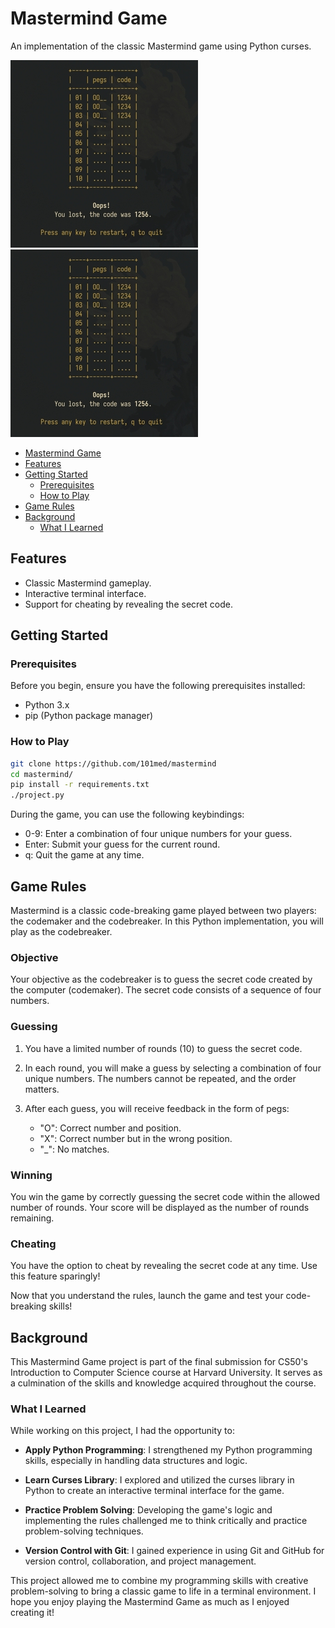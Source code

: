 # Mastermind Game

An implementation of the classic Mastermind game using Python curses.

![Image Description](preview.jpg)
<img src="preview.jpg" width="300" height="300">

- [Mastermind Game](#mastermind-game)
- [Features](#features)
- [Getting Started](#getting-started)
  - [Prerequisites](#prerequisites)
  - [How to Play](#how-to-play)
- [Game Rules](#game-rules)
- [Background](#background)
  - [What I Learned](#what-i-learned)

## Features

- Classic Mastermind gameplay.
- Interactive terminal interface.
- Support for cheating by revealing the secret code.

## Getting Started

### Prerequisites

Before you begin, ensure you have the following prerequisites installed:

- Python 3.x
- pip (Python package manager)

### How to Play

   ```bash
   git clone https://github.com/101med/mastermind
   cd mastermind/
   pip install -r requirements.txt
   ./project.py
   ```
During the game, you can use the following keybindings:
- 0-9: Enter a combination of four unique numbers for your guess.
- Enter: Submit your guess for the current round.
- q: Quit the game at any time.

## Game Rules

Mastermind is a classic code-breaking game played between two players: the codemaker and the codebreaker. In this Python implementation, you will play as the codebreaker.

### Objective

Your objective as the codebreaker is to guess the secret code created by the computer (codemaker). The secret code consists of a sequence of four numbers.

### Guessing

1. You have a limited number of rounds (10) to guess the secret code.

2. In each round, you will make a guess by selecting a combination of four unique numbers. The numbers cannot be repeated, and the order matters.

3. After each guess, you will receive feedback in the form of pegs:
   - "O": Correct number and position.
   - "X": Correct number but in the wrong position.
   - "_": No matches.

### Winning

You win the game by correctly guessing the secret code within the allowed number of rounds. Your score will be displayed as the number of rounds remaining.

### Cheating

You have the option to cheat by revealing the secret code at any time. Use this feature sparingly!

Now that you understand the rules, launch the game and test your code-breaking skills!

## Background

This Mastermind Game project is part of the final submission for CS50's Introduction to Computer Science course at Harvard University. It serves as a culmination of the skills and knowledge acquired throughout the course.

### What I Learned

While working on this project, I had the opportunity to:

- **Apply Python Programming**: I strengthened my Python programming skills, especially in handling data structures and logic.

- **Learn Curses Library**: I explored and utilized the curses library in Python to create an interactive terminal interface for the game.

- **Practice Problem Solving**: Developing the game's logic and implementing the rules challenged me to think critically and practice problem-solving techniques.

- **Version Control with Git**: I gained experience in using Git and GitHub for version control, collaboration, and project management.

This project allowed me to combine my programming skills with creative problem-solving to bring a classic game to life in a terminal environment. I hope you enjoy playing the Mastermind Game as much as I enjoyed creating it!
